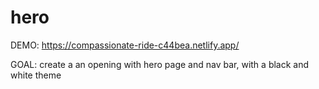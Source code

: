 # hero

DEMO: https://compassionate-ride-c44bea.netlify.app/

GOAL: create a an opening with hero page and nav bar, with a black and white theme
